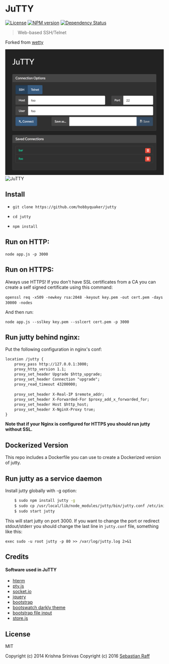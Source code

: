 # JuTTY

[![License][mit-badge]][mit-url]
[![NPM version](https://badge.fury.io/js/jutty.svg)](http://badge.fury.io/js/jutty)
[![Dependency Status](https://img.shields.io/gemnasium/hobbyquaker/jutty.svg?maxAge=2592000)](https://gemnasium.com/github.com/hobbyquaker/jutty)

> Web-based SSH/Telnet

Forked from [wetty](https://github.com/krishnasrinivas/wetty)

![JuTTY Settings](/settings.png?raw=true)
![JuTTY](/terminal.png?raw=true)

## Install

*  `git clone https://github.com/hobbyquaker/jutty`

*  `cd jutty`

*  `npm install`

## Run on HTTP:

    node app.js -p 3000


## Run on HTTPS:

Always use HTTPS! If you don't have SSL certificates from a CA you can
create a self signed certificate using this command:

  `openssl req -x509 -newkey rsa:2048 -keyout key.pem -out cert.pem -days 30000 -nodes`

And then run:

    node app.js --sslkey key.pem --sslcert cert.pem -p 3000


## Run jutty behind nginx:

Put the following configuration in nginx's conf:

    location /jutty {
	    proxy_pass http://127.0.0.1:3000;
	    proxy_http_version 1.1;
	    proxy_set_header Upgrade $http_upgrade;
	    proxy_set_header Connection "upgrade";
	    proxy_read_timeout 43200000;

	    proxy_set_header X-Real-IP $remote_addr;
	    proxy_set_header X-Forwarded-For $proxy_add_x_forwarded_for;
	    proxy_set_header Host $http_host;
	    proxy_set_header X-NginX-Proxy true;
    }



**Note that if your Nginx is configured for HTTPS you should run jutty without SSL.**

## Dockerized Version

This repo includes a Dockerfile you can use to create a Dockerized version of jutty. 
 


## Run jutty as a service daemon

Install jutty globally with -g option:

```bash
    $ sudo npm install jutty -g
    $ sudo cp /usr/local/lib/node_modules/jutty/bin/jutty.conf /etc/init
    $ sudo start jutty
```

This will start jutty on port 3000. If you want to change the port or redirect stdout/stderr you should change the last line in `jutty.conf` file, something like this:

    exec sudo -u root jutty -p 80 >> /var/log/jutty.log 2>&1

## Credits

#### Software used in JuTTY

* [hterm](https://chromium.googlesource.com/apps/libapps/+/master/hterm/)
* [pty.js](https://github.com/chjj/pty.js/)
* [socket.io](http://socket.io/)
* [jquery](https://jquery.com/)
* [bootstrap](http://getbootstrap.com/)
* [bootswatch darkly theme](https://bootswatch.com/darkly/)
* [bootstrap file input](http://plugins.krajee.com/file-input)
* [store.js](https://github.com/marcuswestin/store.js/)

## License

MIT

Copyright (c) 2014 Krishna Srinivas
Copyright (c) 2016 [Sebastian Raff](https://github.com/hobbyquaker)

[mit-badge]: https://img.shields.io/badge/License-MIT-blue.svg?style=flat
[mit-url]: LICENSE